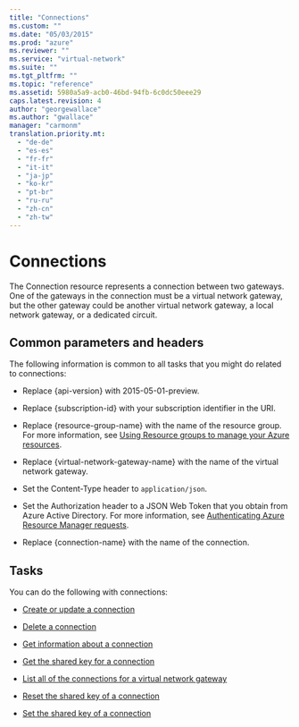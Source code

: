 ```yaml
---
title: "Connections"
ms.custom: ""
ms.date: "05/03/2015"
ms.prod: "azure"
ms.reviewer: ""
ms.service: "virtual-network"
ms.suite: ""
ms.tgt_pltfrm: ""
ms.topic: "reference"
ms.assetid: 5980a5a9-acb0-46bd-94fb-6c0dc50eee29
caps.latest.revision: 4
author: "georgewallace"
ms.author: "gwallace"
manager: "carmonm"
translation.priority.mt: 
  - "de-de"
  - "es-es"
  - "fr-fr"
  - "it-it"
  - "ja-jp"
  - "ko-kr"
  - "pt-br"
  - "ru-ru"
  - "zh-cn"
  - "zh-tw"
---
```

# Connections
The Connection resource represents a connection between two gateways. One of the gateways in the connection must be a virtual network gateway, but the other gateway could be another virtual network gateway, a local network gateway, or a dedicated circuit.  
  
## Common parameters and headers  
 The following information is common to all tasks that you might do related to connections:  
  
-   Replace {api-version} with 2015-05-01-preview.  
  
-   Replace {subscription-id} with your subscription identifier in the URI.  
  
-   Replace {resource-group-name} with the name of the resource group. For more information, see [Using Resource groups to manage your Azure resources](http://azure.microsoft.com/en-us/documentation/articles/azure-preview-portal-using-resource-groups/).  
  
-   Replace {virtual-network-gateway-name} with the name of the virtual network gateway.  
  
-   Set the Content-Type header to `application/json`.  
  
-   Set the Authorization header to a JSON Web Token that you obtain from Azure Active Directory. For more information, see [Authenticating Azure Resource Manager requests](../../index.md).  
  
-   Replace {connection-name} with the name of the connection.  
  
## Tasks  
 You can do the following with connections:  
  
-   [Create or update a connection](create-or-update-a-connection.md)  
  
-   [Delete a connection ](delete-a-connection.md)  
  
-   [Get information about a connection ](get-information-about-a-connection.md)  
  
-   [Get the shared key for a connection ](get-the-shared-key-for-a-connection.md)  
  
-   [List all of the connections for a virtual network gateway ](list-all-of-the-connections-for-a-virtual-network-gateway.md)  
  
-   [Reset the shared key of a connection ](reset-the-shared-key-of-a-connection.md)  
  
-   [Set the shared key of a connection ](set-the-shared-key-of-a-connection.md)
